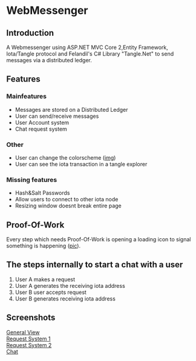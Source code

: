 # WebMessenger



## Introduction

A Webmessenger using ASP.NET MVC Core 2,Entity Framework, Iota/Tangle protocol and Felandil's C# Library "Tangle.Net" to send messages via a distributed ledger.



## Features

### Mainfeatures  
- Messages are stored on a Distributed Ledger  
- User can send/receive messages  
- User Account system  
- Chat request system  

### Other  
- User can change the colorscheme ([img](https://puu.sh/zR8eH/60a1009d1e.png))  
- User can see the iota transaction in a tangle explorer


### Missing features

- Hash&Salt Passwords
- Allow users to connect to other iota node
- Resizing window doesnt break entire page


## Proof-Of-Work

Every step which needs Proof-Of-Work is opening a loading icon to signal something is happening ([pic](https://puu.sh/zR89r/d50efa9031.png)).



## The steps internally to start a chat with a user

1. User A makes a request
2. User A generates the receiving iota address
3. User B user accepts request
4. User B generates receiving iota address



## Screenshots

[General View](https://puu.sh/zR88X/fc75fb3f29.png)  
[Request System 1](https://puu.sh/zR8if/79072df0fb.png)  
[Request System 2](https://puu.sh/zR8kh/59b88e0486.png)  
[Chat](https://puu.sh/zR8sx/7586945c34.png)  
